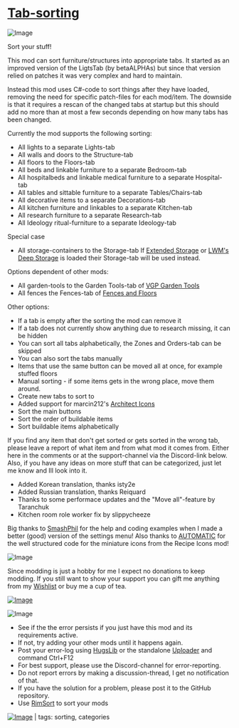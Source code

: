 # [Tab-sorting](https://steamcommunity.com/sharedfiles/filedetails/?id=2138635288)

![Image](https://i.imgur.com/iCj5o7O.png)

Sort your stuff!
  
This mod can sort furniture/structures into appropriate tabs.
It started as an improved version of the LigtsTab (by betaALPHAs) but since that version relied on patches it was very complex and hard to maintain.

Instead this mod uses C#-code to sort things after they have loaded, removing the need for specific patch-files for each mod/item. The downside is that it requires a rescan of the changed tabs at startup but this should add no more than at most a few seconds depending on how many tabs has been changed.

Currently the mod supports the following sorting:

- All lights to a separate Lights-tab
- All walls and doors to the Structure-tab
- All floors to the Floors-tab
- All beds and linkable furniture to a separate Bedroom-tab
- All hospitalbeds and linkable medical furniture to a separate Hospital-tab
- All tables and sittable furniture to a separate Tables/Chairs-tab
- All decorative items to a separate Decorations-tab
- All kitchen furniture and linkables to a separate Kitchen-tab
- All research furniture to a separate Research-tab
- All Ideology ritual-furniture to a separate Ideology-tab

Special case
- All storage-containers to the Storage-tab
  If [Extended Storage](https://steamcommunity.com/sharedfiles/filedetails/?id=731732064) or [LWM's Deep Storage](https://steamcommunity.com/sharedfiles/filedetails/?id=1617282896) is loaded their Storage-tab will be used instead.
  
Options dependent of other mods:
- All garden-tools to the Garden Tools-tab of [VGP Garden Tools](https://steamcommunity.com/sharedfiles/filedetails/?id=2007063961)
- All fences the Fences-tab of [Fences and Floors](https://steamcommunity.com/sharedfiles/filedetails/?id=2012420113)
  
Other options:
- If a tab is empty after the sorting the mod can remove it
- If a tab does not currently show anything due to research missing, it can be hidden
- You can sort all tabs alphabetically, the Zones and Orders-tab can be skipped
- You can also sort the tabs manually
- Items that use the same button can be moved all at once, for example stuffed floors
- Manual sorting - if some items gets in the wrong place, move them around.
- Create new tabs to sort to
- Added support for marcin212's [Architect Icons](https://steamcommunity.com/sharedfiles/filedetails/?id=1195427067)
- Sort the main buttons
- Sort the order of buildable items
- Sort buildable items alphabetically

If you find any item that don't get sorted or gets sorted in the wrong tab, please leave a report of what item and from what mod it comes from. Either here in the comments or at the support-channel via the Discord-link below.
Also, if you have any ideas on more stuff that can be categorized, just let me know and Ill look into it.

- Added Korean translation, thanks isty2e 
- Added Russian translation, thanks Reiquard
- Thanks to some performace updates and the "Move all"-feature by Taranchuk
- Kitchen room role worker fix by slippycheeze

Big thanks to [SmashPhil](https://steamcommunity.com/id/smashphil/myworkshopfiles/?appid=294100) for the help and coding examples when I made a better (good) version of the settings menu! 
Also thanks to [AUTOMATIC](https://steamcommunity.com/id/no-sry/myworkshopfiles/?appid=294100) for the well structured code for the miniature icons from the Recipe Icons mod!

![Image](https://i.imgur.com/Ds0rBAD.png)

Since modding is just a hobby for me I expect no donations to keep modding. If you still want to show your support you can gift me anything from my [Wishlist](https://store.steampowered.com/wishlist/id/Mlie) or buy me a cup of tea.

[![Image](https://i.imgur.com/VWG0yff.png)](https://ko-fi.com/G2G55DDYD)

![Image](https://i.imgur.com/5xwDG6H.png)



-  See if the the error persists if you just have this mod and its requirements active.
-  If not, try adding your other mods until it happens again.
-  Post your error-log using [HugsLib](https://steamcommunity.com/workshop/filedetails/?id=818773962) or the standalone [Uploader](https://steamcommunity.com/sharedfiles/filedetails/?id=2873415404) and command Ctrl+F12
-  For best support, please use the Discord-channel for error-reporting.
-  Do not report errors by making a discussion-thread, I get no notification of that.
-  If you have the solution for a problem, please post it to the GitHub repository.
-  Use [RimSort](https://github.com/RimSort/RimSort/releases/latest) to sort your mods

 

[![Image](https://img.shields.io/github/v/release/emipa606/TabSorting?label=latest%20version&style=plastic&labelColor=0070cd&color=white)](https://steamcommunity.com/sharedfiles/filedetails/changelog/2138635288) | tags: sorting,  categories
